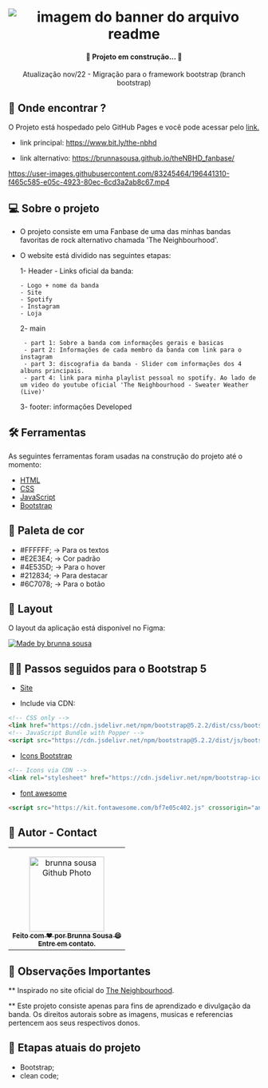 <h1 align="center">
    <img alt="imagem do banner do arquivo readme" title="banner-readme" src="./assets/imgs/imagens_base_projeto_readme/capa_readme.png" />
</h1>

<h4 align="center"> 
	🚧 Projeto em construção... 🚧
</h4>

<p align="center"> 
Atualização nov/22 - Migração para o framework bootstrap (branch bootstrap) 
</p>

## 🤖 Onde encontrar ?

<p>O Projeto está hospedado pelo GitHub Pages e você pode acessar pelo <a href="https://www.bit.ly/the-nbhd" target="_blank" rel="external">link.</a> </p>

- link principal: https://www.bit.ly/the-nbhd 

- link alternativo: https://brunnasousa.github.io/theNBHD_fanbase/


https://user-images.githubusercontent.com/83245464/196441310-f465c585-e05c-4923-80ec-6cd3a2ab8c67.mp4


## 💻 Sobre o projeto

- O projeto consiste em uma Fanbase de uma das minhas bandas favoritas de rock alternativo chamada 'The Neighbourhood'.

- O website está dividido nas seguintes etapas: 

    1- Header - Links oficial da banda:

      - Logo + nome da banda 
      - Site
      - Spotify
      - Instagram
      - Loja

    2- main

       - part 1: Sobre a banda com informações gerais e basicas
       - part 2: Informações de cada membro da banda com link para o instagram
       - part 3: discografia da banda - Slider com informações dos 4 albuns principais.
       - part 4: link para minha playlist pessoal no spotify. Ao lado de um video do youtube oficial 'The Neighbourhood - Sweater Weather (Live)'
       
    3- footer: informações Developed

## 🛠 Ferramentas

As seguintes ferramentas foram usadas na construção do projeto até o momento:

-   [HTML](https://developer.mozilla.org/pt-BR/docs/Web/HTML)
-   [CSS](https://developer.mozilla.org/pt-BR/docs/Web/CSS)
-   [JavaScript](https://developer.mozilla.org/pt-BR/docs/Web/JavaScript)
-   [Bootstrap](https://getbootstrap.com/)

## 🎨 Paleta de cor

- #FFFFFF; -> Para os textos
- #E2E3E4; -> Cor padrão
- #4E535D; -> Para o hover
- #212834; -> Para destacar 
- #6C7078; -> Para o botão


## 📖 Layout

O layout da aplicação está disponível no Figma:

<a href="https://www.figma.com/file/zr9AMKLiJduDrrk7ffgCQ3/The-Neighbourhood---fanbase?node-id=0%3A1">
  <img alt="Made by brunna sousa" src="https://img.shields.io/badge/Acessar%20Layout%20-Figma-%2304D361">
</a>

## 🕵️‍♀️ Passos seguidos para o Bootstrap 5
- [Site](https://getbootstrap.com/)

- Include via CDN:
```html
<!-- CSS only -->
<link href="https://cdn.jsdelivr.net/npm/bootstrap@5.2.2/dist/css/bootstrap.min.css" rel="stylesheet" integrity="sha384-Zenh87qX5JnK2Jl0vWa8Ck2rdkQ2Bzep5IDxbcnCeuOxjzrPF/et3URy9Bv1WTRi" crossorigin="anonymous">
<!-- JavaScript Bundle with Popper -->
<script src="https://cdn.jsdelivr.net/npm/bootstrap@5.2.2/dist/js/bootstrap.bundle.min.js" integrity="sha384-OERcA2EqjJCMA+/3y+gxIOqMEjwtxJY7qPCqsdltbNJuaOe923+mo//f6V8Qbsw3" crossorigin="anonymous"></script>
```
- [Icons Bootstrap](https://icons.getbootstrap.com/#install)
```html
<!-- Icons via CDN -->
<link rel="stylesheet" href="https://cdn.jsdelivr.net/npm/bootstrap-icons@1.9.1/font/bootstrap-icons.css">
```

- [font awesome](https://fontawesome.com/o)
```html
<script src="https://kit.fontawesome.com/bf7e05c402.js" crossorigin="anonymous"></script>
```


## 📝 Autor - Contact

<table>
  <tr>
    <td align="center">
      <p> </p>
      <a href="https://www.linkedin.com/in/brunna-sousa">
        <img src="https://avatars.githubusercontent.com/brunnasousa" width="150px;" alt="brunna sousa Github Photo"/><br>
        <sub> 
          <b>Feito com ❤️ por Brunna Sousa 😄</b><br>
          <b>Entre em contato. <a href=https://www.linkedin.com/in/brunna-sousa/" target="_blank" rel="external"></a> </b>
        </sub>
      </a>
    </td>
  </tr>
</table>

## 👀 Observações Importantes

** Inspirado no site oficial do [The Neighbourhood](https://shop.thenbhd.com/).

** Este projeto consiste apenas para fins de aprendizado e divulgação da banda. Os direitos autorais sobre as imagens, musicas e referencias pertencem aos seus respectivos donos.

## 📢 Etapas atuais do projeto
- Bootstrap;
- clean code;